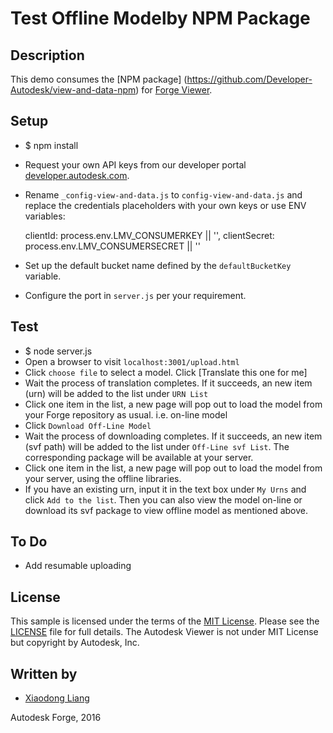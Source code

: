 # Test Offline Modelby NPM Package

## Description

This demo consumes the [NPM package] (https://github.com/Developer-Autodesk/view-and-data-npm) for [Forge Viewer](https://developer.autodesk.com/api/view-and-data-api/).

## Setup

* $ npm install
* Request your own API keys from our developer portal [developer.autodesk.com](http://developer.autodesk.com).
* Rename `_config-view-and-data.js` to `config-view-and-data.js` and replace the credentials placeholders with your own keys or use ENV variables:

  clientId: process.env.LMV_CONSUMERKEY || '<your key>',
  clientSecret: process.env.LMV_CONSUMERSECRET || '<your secret>'

* Set up the default bucket name defined by the `defaultBucketKey` variable.
* Configure the port in `server.js` per your requirement.

## Test

* $ node server.js 
* Open a browser to visit `localhost:3001/upload.html`
* Click `choose file` to select a model. Click [Translate this one for me]
* Wait the process of translation completes. If it succeeds, an new item (urn) will be added to the list under `URN List`
* Click one item in the list, a new page will pop out to load the model from your Forge repository as usual. i.e. on-line model
* Click `Download Off-Line Model`
* Wait the process of downloading completes. If it succeeds, an new item (svf path) will be added to the list under `Off-Line svf List`. The corresponding package will be available at your server.
* Click one item in the list, a new page will pop out to load the model from your server, using the offline libraries.
* If you have an existing urn, input it in the text box under `My Urns` and click `Add to the list`. Then you can also view the model on-line or download its svf package to view offline model as mentioned above.
 
## To Do
* Add resumable uploading

## License

This sample is licensed under the terms of the [MIT License](http://opensource.org/licenses/MIT). Please see the [LICENSE](LICENSE) file for full details.
The Autodesk Viewer is not under MIT License but copyright by Autodesk, Inc.


## Written by

- [Xiaodong Liang](http://adndevblog.typepad.com/cloud_and_mobile/xiaodong-liang.html)

Autodesk Forge, 2016



